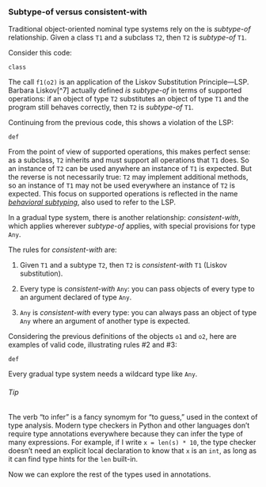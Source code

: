 ### Subtype-of versus consistent-with

Traditional object-oriented nominal type systems rely on the is _subtype-of_ relationship. Given a class `T1` and a subclass `T2`, then `T2` is _subtype-of_ `T1`.

Consider this code:

```
class
```

The call `f1(o2)` is an application of the Liskov Substitution Principle—LSP. Barbara Liskov[^7] actually defined _is subtype-of_ in terms of supported operations: if an object of type `T2` substitutes an object of type `T1` and the program still behaves correctly, then `T2` is _subtype-of_ `T1`.

Continuing from the previous code, this shows a violation of the LSP:

```
def
```

From the point of view of supported operations, this makes perfect sense: as a subclass, `T2` inherits and must support all operations that `T1` does. So an instance of `T2` can be used anywhere an instance of `T1` is expected. But the reverse is not necessarily true: `T2` may implement additional methods, so an instance of `T1` may not be used everywhere an instance of `T2` is expected. This focus on supported operations is reflected in the name [_behavioral subtyping_](https://fpy.li/8-15), also used to refer to the LSP.

In a gradual type system, there is another relationship: _consistent-with_, which applies wherever _subtype-of_ applies, with special provisions for type `Any`.

The rules for _consistent-with_ are:

1. Given `T1` and a subtype `T2`, then `T2` is _consistent-with_ `T1` (Liskov substitution).
    
2. Every type is _consistent-with_ `Any`: you can pass objects of every type to an argument declared of type `Any`.
    
3. `Any` is _consistent-with_ every type: you can always pass an object of type `Any` where an argument of another type is expected.
    

Considering the previous definitions of the objects `o1` and `o2`, here are examples of valid code, illustrating rules #2 and #3:

```
def
```

Every gradual type system needs a wildcard type like `Any`.

###### Tip

The verb “to infer” is a fancy synomym for “to guess,” used in the context of type analysis. Modern type checkers in Python and other languages don’t require type annotations everywhere because they can infer the type of many expressions. For example, if I write `x = len(s) * 10`, the type checker doesn’t need an explicit local declaration to know that `x` is an `int`, as long as it can find type hints for the `len` built-in.

Now we can explore the rest of the types used in annotations.